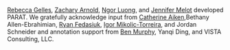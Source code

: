 [Rebecca Gelles](https://cset.georgetown.edu/staff/rebecca-gelles/), [Zachary Arnold](https://cset.georgetown.edu/staff/zachary-arnold/), [Ngor Luong](https://cset.georgetown.edu/staff/ngor-luong/), and [Jennifer Melot](https://cset.georgetown.edu/staff/jennifer-melot/) developed PARAT. We gratefully acknowledge input from [Catherine Aiken](https://cset.georgetown.edu/staff/catherine-aiken/),Bethany Allen-Ebrahimian, [Ryan Fedasiuk](https://cset.georgetown.edu/staff/ryan-fedasiuk/), [Igor Mikolic-Torreira](https://cset.georgetown.edu/staff/igor-mikolic-torreira/), and Jordan Schneider and annotation support from [Ben Murphy](https://cset.georgetown.edu/staff/ben-murphy/), Yanqi Ding, and VISTA Consulting, LLC.
